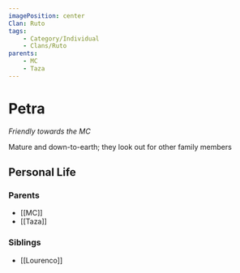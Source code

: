 ```yaml
---
imagePosition: center
Clan: Ruto
tags:
    - Category/Individual
    - Clans/Ruto
parents:
    - MC
    - Taza
---
```


# Petra

_Friendly towards the MC_

Mature and down-to-earth; they look out for other family members

## Personal Life

### Parents

-   [[MC]]
-   [[Taza]]

### Siblings

-   [[Lourenco]]
